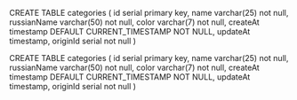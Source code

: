 CREATE TABLE categories (
	id serial primary key,
	name varchar(25) not null,
	russianName varchar(50) not null,
	color varchar(7) not null,
	createAt timestamp DEFAULT CURRENT_TIMESTAMP NOT NULL,
	updateAt timestamp,
	originId serial not null
)

CREATE TABLE categories (
	id serial primary key,
	name varchar(25) not null,
	russianName varchar(50) not null,
	color varchar(7) not null,
	createAt timestamp DEFAULT CURRENT_TIMESTAMP NOT NULL,
	updateAt timestamp,
	originId serial not null
)